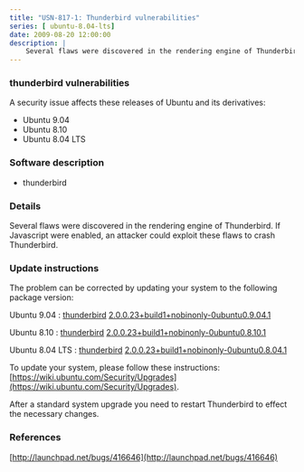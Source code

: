 ```yaml
---
title: "USN-817-1: Thunderbird vulnerabilities"
series: [ ubuntu-8.04-lts]
date: 2009-08-20 12:00:00
description: |
    Several flaws were discovered in the rendering engine of Thunderbird. If Javascript were enabled, an attacker could exploit these flaws to crash Thunderbird. 
--- 
```

 
 


### thunderbird vulnerabilities

A security issue affects these releases of Ubuntu and its derivatives:

* Ubuntu 9.04
* Ubuntu 8.10
* Ubuntu 8.04 LTS

### Software description

* thunderbird 

### Details

Several flaws were discovered in the rendering engine of Thunderbird. If Javascript were enabled, an attacker could exploit these flaws to crash Thunderbird. 

### Update instructions

The problem can be corrected by updating your system to the following package version:

Ubuntu 9.04
 : [thunderbird](https://launchpad.net/ubuntu/+source/thunderbird) <span> [2.0.0.23+build1+nobinonly-0ubuntu0.9.04.1](https://launchpad.net/ubuntu/+source/thunderbird/2.0.0.23+build1+nobinonly-0ubuntu0.9.04.1) </span> 

Ubuntu 8.10
 : [thunderbird](https://launchpad.net/ubuntu/+source/thunderbird) <span> [2.0.0.23+build1+nobinonly-0ubuntu0.8.10.1](https://launchpad.net/ubuntu/+source/thunderbird/2.0.0.23+build1+nobinonly-0ubuntu0.8.10.1) </span> 

Ubuntu 8.04 LTS
 : [thunderbird](https://launchpad.net/ubuntu/+source/thunderbird) <span> [2.0.0.23+build1+nobinonly-0ubuntu0.8.04.1](https://launchpad.net/ubuntu/+source/thunderbird/2.0.0.23+build1+nobinonly-0ubuntu0.8.04.1) </span> 

To update your system, please follow these instructions: [https://wiki.ubuntu.com/Security/Upgrades](https://wiki.ubuntu.com/Security/Upgrades).

After a standard system upgrade you need to restart Thunderbird to effect the necessary changes. 

### References

 
 [http://launchpad.net/bugs/416646](http://launchpad.net/bugs/416646)
 

